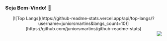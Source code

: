 ### Seja Bem-Vindo! 👋
<div align="center">
 [![Top Langs](https://github-readme-stats.vercel.app/api/top-langs/?username=juniorsmartins&langs_count=10)](https://github.com/juniorsmartins/github-readme-stats)
</div>

<div>
 <img align="right" src="https://estruyf-github.azurewebsites.net/api/VisitorHit?user=juniorsmartins&repo=juniorsmartins&countColorcountColor&countColor=0e75b6"/>
</div>
